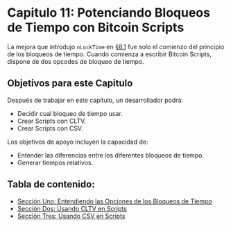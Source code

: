# Capitulo 11: Potenciando Bloqueos de Tiempo con Bitcoin Scripts

La mejora que introdujo `nLockTime` en [§8.1](08_1_Enviando_una_Transaccion_con_Bloqueo_de_Tiempo.md) fue solo el comienzo del principio de los bloqueos de tiempo. Cuando comienza a escribir Bitcoin Scripts, dispone de dos opcodes de bloqueo de tiempo.

## Objetivos para este Capitulo

Después de trabajar en este capítulo, un desarrollador podrá:

   * Decidir cual bloqueo de tiempo usar.
   * Crear Scripts con CLTV.
   * Crear Scripts con CSV.
   
Los objetivos de apoyo incluyen la capacidad de:

   * Entender las diferencias entre los diferentes bloqueos de tiempo.
   * Generar tiempos relativos.
   
## Tabla de contenido:

* [Sección Uno: Entendiendo las Opciones de los Bloqueos de Tiempo](11_1_Entendiendo_las_Opciones_de_los_Bloqueos_de_Tiempo.md)
* [Sección Dos: Usando CLTV en Scripts](11_2_Usando_CLTV_en_Scripts.md)
* [Sección Tres: Usando CSV en Scripts](11_3_Usando_CSV_en_Scripts.md)

